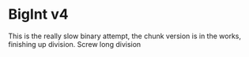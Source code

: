# BigInt v4

This is the really slow binary attempt, the chunk version is in the works, finishing up division. Screw long division
